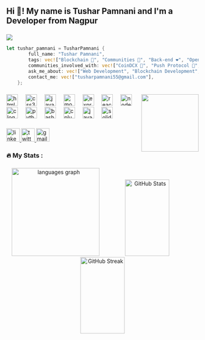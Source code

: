 <h2 align="left">Hi 👋! My name is Tushar Pamnani and I'm a Developer from Nagpur</h2>

###
<p align="left"> 
  <img src="https://profile-counter.glitch.me/tusharpamnani/count.svg" />
</p>

```Rust
let tushar_pamnani = TusharPamnani {
        full_name: "Tushar Pamnani",
        tags: vec!["Blockchain 🎯", "Communities 🙌", "Back-end ❤️", "Open-Source 🚀", "Hackathons ⚡", "Competitive Programming 💡"],
        communities_involved_with: vec!["CoinDCX 💙", "Push Protocol 💜", "Zerion 💙", "Capx Collective 💚", "ML Nagpur 🧡", "Central DAO 💛"],
        ask_me_about: vec!["Web Development", "Blockchain Development", "Open Source", "Community Building"],
        contact_me: vec!["tusharpamnani55@gmail.com"],
    };
```


###

<img align="right" height="150" src="https://camo.githubusercontent.com/8bf6f6d78abc81fcf9c49f10649423e73ea44bc248e83aaae8759d401c829a84/68747470733a2f2f70687973696373677572756b756c2e66696c65732e776f726470726573732e636f6d2f323031392f30322f6368617261637465722d312e676966"  />

###

<div align="left">
  <img src="https://cdn.jsdelivr.net/gh/devicons/devicon/icons/html5/html5-original.svg" height="30" alt="html5 logo"  />
  <img width="12" />
  <img src="https://cdn.jsdelivr.net/gh/devicons/devicon/icons/css3/css3-original.svg" height="30" alt="css3 logo"  />
  <img width="12" />
  <img src="https://cdn.jsdelivr.net/gh/devicons/devicon/icons/javascript/javascript-original.svg" height="30" alt="javascript logo"  />
  <img width="12" />
  <img src="https://cdn.jsdelivr.net/gh/devicons/devicon/icons/mongodb/mongodb-original.svg" height="30" alt="mongodb logo"  />
  <img width="12" />
  <img src="https://skillicons.dev/icons?i=express" height="30" alt="express logo"  />
  <img width="12" />
  <img src="https://cdn.jsdelivr.net/gh/devicons/devicon/icons/react/react-original.svg" height="30" alt="react logo"  />
  <img width="12" />
  <img src="https://cdn.jsdelivr.net/gh/devicons/devicon/icons/nodejs/nodejs-original.svg" height="30" alt="nodejs logo"  />
  <img width="12" />
  <img src="https://cdn.jsdelivr.net/gh/devicons/devicon/icons/c/c-original.svg" height="30" alt="c logo"  />
  <img width="12" />
  <img src="https://cdn.jsdelivr.net/gh/devicons/devicon/icons/python/python-original.svg" height="30" alt="python logo"  />
  <img width="12" />
  <img src="https://skillicons.dev/icons?i=bash" height="30" alt="bash logo"  />
  <img width="12" />
  <img src="https://cdn.jsdelivr.net/gh/devicons/devicon/icons/cplusplus/cplusplus-original.svg" height="30" alt="cplusplus logo"  />
  <img width="12" />
  <img src="https://cdn.jsdelivr.net/gh/devicons/devicon/icons/java/java-original.svg" height="30" alt="java logo"  />
  <img width="12" />
  <img src="https://skillicons.dev/icons?i=solidity" height="30" alt="solidity logo"  />
</div>

###

<div align="left">
  <a href="https://linkedin.com/in/tushar-pamnani">
  <img src="https://img.shields.io/static/v1?message=LinkedIn&logo=linkedin&label=&color=0077B5&logoColor=white&labelColor=&style=for-the-badge" height="35" alt="linkedin logo"  />
  </a>
  <a href="https://twitter.com/Tushar_Pamnani_">
  <img src="https://img.shields.io/static/v1?message=Twitter&logo=twitter&label=&color=1DA1F2&logoColor=white&labelColor=&style=for-the-badge" height="35" alt="twitter logo"  />
  </a>
  <a href="mailto:tusharpamnani55@gmail.com">
  <img src="https://img.shields.io/static/v1?message=Gmail&logo=gmail&label=&color=D14836&logoColor=white&labelColor=&style=for-the-badge" height="35" alt="gmail logo"  />
  </a>
</div>


###

<h3 align="left">🔥   My Stats :</h3>

###

<div align="center">  
  <img src="https://github-readme-stats.vercel.app/api/top-langs?username=tusharpamnani&locale=en&hide_title=false&layout=compact&card_width=450&langs_count=5&theme=dark&hide_border=false" height="230" alt="languages graph" />
    <img width="48%" src="https://github-readme-stats.vercel.app/api?username=tusharpamnani&show_icons=true&theme=dark" alt="GitHub Stats" height="200" />
    <img width="48%" src="https://github-readme-streak-stats.herokuapp.com/?user=tusharpamnani&theme=dark" alt="GitHub Streak"  height="200"/>
</div>

###
